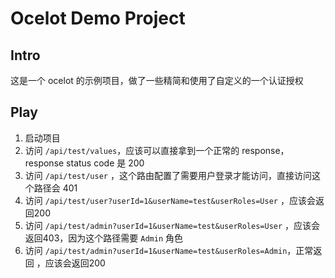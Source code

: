 # Ocelot Demo Project

## Intro

这是一个 ocelot 的示例项目，做了一些精简和使用了自定义的一个认证授权

## Play

1. 启动项目
2. 访问 `/api/test/values`，应该可以直接拿到一个正常的 response，response status code 是 200
3. 访问 `/api/test/user` ，这个路由配置了需要用户登录才能访问，直接访问这个路径会 401
4. 访问 `/api/test/user?userId=1&userName=test&userRoles=User` ，应该会返回200
5. 访问 `/api/test/admin?userId=1&userName=test&userRoles=User` ，应该会返回403，因为这个路径需要 `Admin` 角色
6. 访问 `/api/test/admin?userId=1&userName=test&userRoles=Admin`，正常返回 ，应该会返回200
